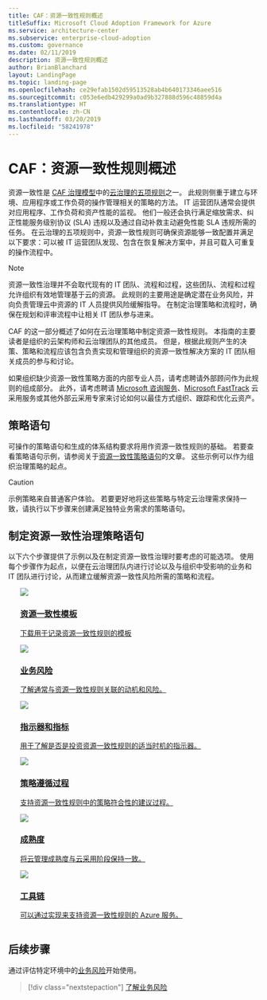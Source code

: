 ```yaml
---
title: CAF：资源一致性规则概述
titleSuffix: Microsoft Cloud Adoption Framework for Azure
ms.service: architecture-center
ms.subservice: enterprise-cloud-adoption
ms.custom: governance
ms.date: 02/11/2019
description: 资源一致性规则概述
author: BrianBlanchard
layout: LandingPage
ms.topic: landing-page
ms.openlocfilehash: ce29efab1502d59513528ab4b640173346aee516
ms.sourcegitcommit: c053e6edb429299a0ad9b327888d596c48859d4a
ms.translationtype: HT
ms.contentlocale: zh-CN
ms.lasthandoff: 03/20/2019
ms.locfileid: "58241978"
---
```

# <a name="caf-resource-consistency-discipline-overview"></a>CAF：资源一致性规则概述

资源一致性是 [CAF 治理模型](../overview.md)中的[云治理的五项规则](../governance-disciplines.md)之一。 此规则侧重于建立与环境、应用程序或工作负荷的操作管理相关的策略的方法。 IT 运营团队通常会提供对应用程序、工作负荷和资产性能的监视。 他们一般还会执行满足缩放需求、纠正性能服务级别协议 (SLA) 违规以及通过自动补救主动避免性能 SLA 违规所需的任务。 在云治理的五项规则中，资源一致性规则可确保资源能够一致配置并满足以下要求：可以被 IT 运营团队发现、包含在恢复解决方案中，并且可载入可重复的操作流程中。

> [!NOTE]
> 资源一致性治理并不会取代现有的 IT 团队、流程和过程，这些团队、流程和过程允许组织有效地管理基于云的资源。 此规则的主要用途是确定潜在业务风险，并向负责管理云中资源的 IT 人员提供风险缓解指导。 在制定治理策略和流程时，确保在规划和评审流程中让相关 IT 团队参与进来。

CAF 的这一部分概述了如何在云治理策略中制定资源一致性规则。 本指南的主要读者是组织的云架构师和云治理团队的其他成员。 但是，根据此规则产生的决策、策略和流程应该包含负责实现和管理组织的资源一致性解决方案的 IT 团队相关成员的参与和讨论。

如果组织缺少资源一致性策略方面的内部专业人员，请考虑聘请外部顾问作为此规则的组成部分。 此外，请考虑聘请 [Microsoft 咨询服务](https://www.microsoft.com/enterprise/services)、[Microsoft FastTrack](https://azure.microsoft.com/programs/azure-fasttrack) 云采用服务或其他外部云采用专家来讨论如何以最佳方式组织、跟踪和优化云资产。

## <a name="policy-statements"></a>策略语句

可操作的策略语句和生成的体系结构要求将用作资源一致性规则的基础。 若要查看策略语句示例，请参阅关于[资源一致性策略语句](./policy-statements.md)的文章。 这些示例可以作为组织治理策略的起点。

> [!CAUTION]
> 示例策略来自普通客户体验。 若要更好地将这些策略与特定云治理需求保持一致，请执行以下步骤来创建满足独特业务需求的策略语句。

## <a name="developing-resource-consistency-governance-policy-statements"></a>制定资源一致性治理策略语句

以下六个步骤提供了示例以及在制定资源一致性治理时要考虑的可能选项。 使用每个步骤作为起点，以便在云治理团队内进行讨论以及与组织中受影响的业务和 IT 团队进行讨论，从而建立缓解资源一致性风险所需的策略和流程。

<!-- markdownlint-disable MD033 -->

<ul class="panelContent cardsE">
<li style="display: flex; flex-direction: column;">
    <a href="./template.md">
        <div class="cardSize">
            <div class="cardPadding" >
                <div class="card" >
                    <div class="cardImageOuter">
                        <div class="cardImage">
                            <img src="../../_images/governance/process-template.png" class="x-hidden-focus"/>
                        </div>
                    </div>
                    <div class="cardText" style="padding-left:0px;">
                        <h3>资源一致性模板</h3>
                        <p class="x-hidden-focus">下载用于记录资源一致性规则的模板</p>
                    </div>
                </div>
            </div>
        </div>
    </a>
</li><li style="display: flex; flex-direction: column;">
    <a href="./business-risks.md">
        <div class="cardSize">
            <div class="cardPadding" >
                <div class="card" >
                    <div class="cardImageOuter">
                        <div class="cardImage">
                            <img src="../../_images/governance/process-risks.png" class="x-hidden-focus"/>
                        </div>
                    </div>
                    <div class="cardText" style="padding-left:0px;">
                        <h3>业务风险</h3>
                        <p class="x-hidden-focus">了解通常与资源一致性规则关联的动机和风险。</p>
                    </div>
                </div>
            </div>
        </div>
    </a>
</li>
<li style="display: flex; flex-direction: column;">
    <a href="./metrics-tolerance.md">
        <div class="cardSize">
            <div class="cardPadding" >
                <div class="card" >
                    <div class="cardImageOuter">
                        <div class="cardImage">
                            <img src="../../_images/governance/process-metrics.png" class="x-hidden-focus"/>
                        </div>
                    </div>
                    <div class="cardText" style="padding-left:0px;">
                        <h3>指示器和指标</h3>
                        <p class="x-hidden-focus">用于了解是否是投资资源一致性规则的适当时机的指示器。</p>
                    </div>
                </div>
            </div>
        </div>
    </a>
</li>
<li style="display: flex; flex-direction: column;">
    <a href="./compliance-processes.md">
        <div class="cardSize">
            <div class="cardPadding" >
                <div class="card" >
                    <div class="cardImageOuter">
                        <div class="cardImage">
                            <img src="../../_images/governance/process-enforce.png" class="x-hidden-focus"/>
                        </div>
                    </div>
                    <div class="cardText" style="padding-left:0px;">
                        <h3>策略遵循过程</h3>
                        <p class="x-hidden-focus">支持资源一致性规则中的策略符合性的建议过程。</p>
                    </div>
                </div>
            </div>
        </div>
    </a>
</li>
<li style="display: flex; flex-direction: column;">
    <a href="./discipline-improvement.md">
        <div class="cardSize">
            <div class="cardPadding" >
                <div class="card" >
                    <div class="cardImageOuter">
                        <div class="cardImage">
                            <img src="../../_images/governance/process-maturity.png" class="x-hidden-focus"/>
                        </div>
                    </div>
                    <div class="cardText" style="padding-left:0px;">
                        <h3>成熟度</h3>
                        <p class="x-hidden-focus">将云管理成熟度与云采用阶段保持一致。</p>
                    </div>
                </div>
            </div>
        </div>
    </a>
</li>
<li style="display: flex; flex-direction: column;">
    <a href="./toolchain.md">
        <div class="cardSize">
            <div class="cardPadding" >
                <div class="card" >
                    <div class="cardImageOuter">
                        <div class="cardImage">
                            <img src="../../_images/governance/process-toolchain.png" class="x-hidden-focus"/>
                        </div>
                    </div>
                    <div class="cardText" style="padding-left:0px;">
                        <h3>工具链</h3>
                        <p class="x-hidden-focus">可以通过实现来支持资源一致性规则的 Azure 服务。</p>
                    </div>
                </div>
            </div>
        </div>
    </a>
</li>
</ul>

## <a name="next-steps"></a>后续步骤

通过评估特定环境中的[业务风险](./business-risks.md)开始使用。

> [!div class="nextstepaction"]
> [了解业务风险](./business-risks.md)

